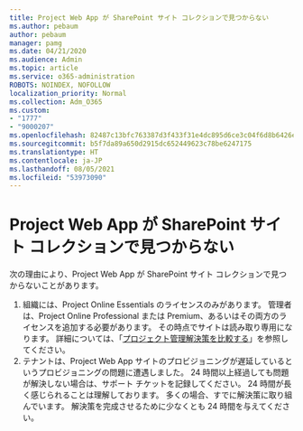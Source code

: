 ```yaml
---
title: Project Web App が SharePoint サイト コレクションで見つからない
ms.author: pebaum
author: pebaum
manager: pamg
ms.date: 04/21/2020
ms.audience: Admin
ms.topic: article
ms.service: o365-administration
ROBOTS: NOINDEX, NOFOLLOW
localization_priority: Normal
ms.collection: Adm_O365
ms.custom:
- "1777"
- "9000207"
ms.openlocfilehash: 82487c13bfc763387d3f433f31e4dc895d6ce3c04f6d8b6426e999a8b5f4b79f
ms.sourcegitcommit: b5f7da89a650d2915dc652449623c78be6247175
ms.translationtype: HT
ms.contentlocale: ja-JP
ms.lasthandoff: 08/05/2021
ms.locfileid: "53973090"
---
```

# <a name="project-web-app-is-missing-from-the-sharepoint-site-collection"></a>Project Web App が SharePoint サイト コレクションで見つからない

次の理由により、Project Web App が SharePoint サイト コレクションで見つからないことがあります。

1. 組織には、Project Online Essentials のライセンスのみがあります。 管理者は、Project Online Professional または Premium、あるいはその両方のライセンスを追加する必要があります。 その時点でサイトは読み取り専用になります。 詳細については、「[プロジェクト管理解決策を比較する](https://products.office.com/project/compare-microsoft-project-management-software?tab=1)」を参照してください。
2. テナントは、Project Web App サイトのプロビジョニングが遅延しているというプロビジョニングの問題に遭遇しました。 24 時間以上経過しても問題が解決しない場合は、サポート チケットを記録してください。 24 時間が長く感じられることは理解しております。 多くの場合、すでに解決策に取り組んでいます。 解決策を完成させるために少なくとも 24 時間を与えてください。

